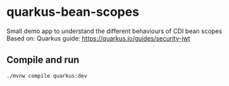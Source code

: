 # quarkus-bean-scopes
Small demo app to understand the different behaviours of CDI bean scopes
Based on: Quarkus guide: https://quarkus.io/guides/security-jwt

## Compile and run
````
./mvnw compile quarkus:dev
````
